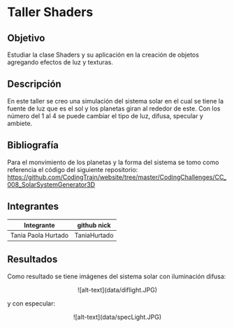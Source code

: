 # Taller Shaders

## Objetivo

Estudiar la clase Shaders y su aplicación en la creación de objetos agregando efectos de luz y texturas.

## Descripción

En este taller se creo una simulación del sistema solar en el cual se tiene la fuente de luz que es el sol y los planetas giran al rededor de este. Con los número del 1 al 4 se puede cambiar el tipo de luz, difusa, specular y ambiete.
## Bibliografía

Para el monvimiento de los planetas y la forma del sistema se tomo como referencia el código del siguiente repositorio:
https://github.com/CodingTrain/website/tree/master/CodingChallenges/CC_008_SolarSystemGenerator3D


## Integrantes



| Integrante | github nick |
|------------|-------------|
| Tania Paola Hurtado | TaniaHurtado|

## Resultados

Como resultado se tiene imágenes del sistema solar con iluminación difusa:
<p align="center">
     ![alt-text](data/diflight.JPG)
     </p>
     
   y con especular:
   
   <p align="center">
     ![alt-text](data/specLight.JPG)
     </p>
